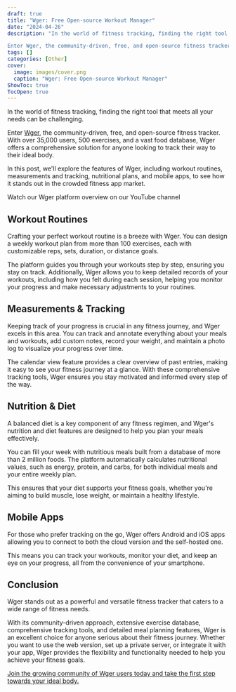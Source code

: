 ```yaml
---
draft: true
title: "Wger: Free Open-source Workout Manager"
date: "2024-04-26"
description: "In the world of fitness tracking, finding the right tool that meets all your needs can be challenging.

Enter Wger, the community-driven, free, and open-source fitness tracker. With over 35,000 users, 500 exercises, and a vast food database, Wger offers a comprehensive solution for anyone looking to track their"
tags: []
categories: [Other]
cover:
  image: images/cover.png
  caption: "Wger: Free Open-source Workout Manager"
ShowToc: true
TocOpen: true
---
```



In the world of fitness tracking, finding the right tool that meets all your needs can be challenging. 

Enter [Wger](https://octabyte.io/open-source/wger?ref=blog.octabyte.io), the community\-driven, free, and open\-source fitness tracker. With over 35,000 users, 500 exercises, and a vast food database, Wger offers a comprehensive solution for anyone looking to track their way to their ideal body. 

In this post, we'll explore the features of Wger, including workout routines, measurements and tracking, nutritional plans, and mobile apps, to see how it stands out in the crowded fitness app market.



Watch our Wger platform overview on our YouTube channel



## Workout Routines

Crafting your perfect workout routine is a breeze with Wger. You can design a weekly workout plan from more than 100 exercises, each with customizable reps, sets, duration, or distance goals. 

The platform guides you through your workouts step by step, ensuring you stay on track. Additionally, Wger allows you to keep detailed records of your workouts, including how you felt during each session, helping you monitor your progress and make necessary adjustments to your routines.

## Measurements \& Tracking

Keeping track of your progress is crucial in any fitness journey, and Wger excels in this area. You can track and annotate everything about your meals and workouts, add custom notes, record your weight, and maintain a photo log to visualize your progress over time. 

The calendar view feature provides a clear overview of past entries, making it easy to see your fitness journey at a glance. With these comprehensive tracking tools, Wger ensures you stay motivated and informed every step of the way.

## Nutrition \& Diet

A balanced diet is a key component of any fitness regimen, and Wger's nutrition and diet features are designed to help you plan your meals effectively. 

You can fill your week with nutritious meals built from a database of more than 2 million foods. The platform automatically calculates nutritional values, such as energy, protein, and carbs, for both individual meals and your entire weekly plan. 

This ensures that your diet supports your fitness goals, whether you're aiming to build muscle, lose weight, or maintain a healthy lifestyle.

## Mobile Apps

For those who prefer tracking on the go, Wger offers Android and iOS apps allowing you to connect to both the cloud version and the self\-hosted one. 

This means you can track your workouts, monitor your diet, and keep an eye on your progress, all from the convenience of your smartphone.

## Conclusion

Wger stands out as a powerful and versatile fitness tracker that caters to a wide range of fitness needs. 

With its community\-driven approach, extensive exercise database, comprehensive tracking tools, and detailed meal planning features, Wger is an excellent choice for anyone serious about their fitness journey. Whether you want to use the web version, set up a private server, or integrate it with your app, Wger provides the flexibility and functionality needed to help you achieve your fitness goals. 

[Join the growing community of Wger users today and take the first step towards your ideal body.](https://octabyte.io/open-source/wger?ref=blog.octabyte.io)



